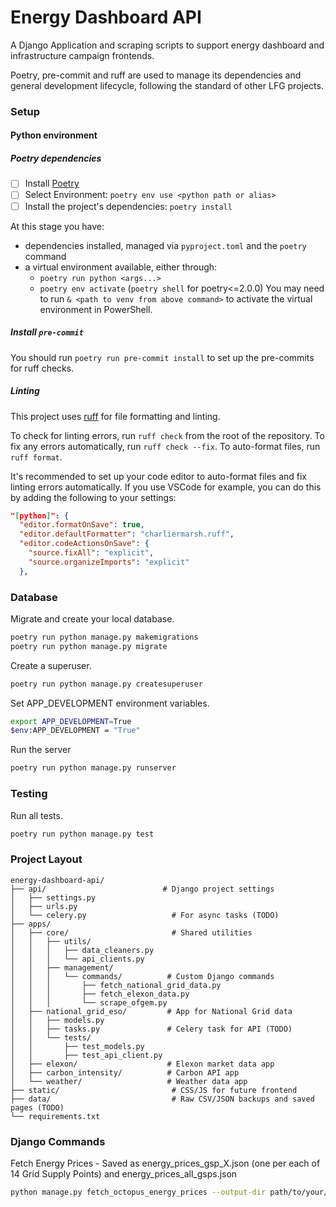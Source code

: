 # Energy Dashboard API

A Django Application and scraping scripts to support energy dashboard and infrastructure campaign frontends.

Poetry, pre-commit and ruff are used to manage its dependencies and general development lifecycle,
following the standard of other LFG projects.

### Setup

#### Python environment

##### Poetry dependencies

- [ ] Install [Poetry](https://python-poetry.org/docs/#installation)
- [ ] Select Environment: `poetry env use <python path or alias>`
- [ ] Install the project's dependencies: `poetry install`

At this stage you have:

- dependencies installed, managed via `pyproject.toml` and the `poetry` command
- a virtual environment available, either through:
  - `poetry run python <args...>`
  - `poetry env activate` (`poetry shell` for poetry<=2.0.0)
You may need to run `& <path to venv from above command>` to activate the virtual environment in PowerShell.
 
##### Install `pre-commit`

You should run `poetry run pre-commit install` to set up the pre-commits for ruff checks.

##### Linting

This project uses [ruff](https://docs.astral.sh/ruff/) for file formatting and linting.

To check for linting errors, run `ruff check` from the root of the repository. To fix any errors automatically, run `ruff check --fix`. To auto-format files, run `ruff format`.

It's recommended to set up your code editor to auto-format files and fix linting errors automatically. If you use VSCode for example, you can do this by adding the following to your settings:

```json
"[python]": {
  "editor.formatOnSave": true,
  "editor.defaultFormatter": "charliermarsh.ruff",
  "editor.codeActionsOnSave": {
    "source.fixAll": "explicit",
    "source.organizeImports": "explicit"
  },
```

### Database


Migrate and create your local database.

```sh
poetry run python manage.py makemigrations
poetry run python manage.py migrate
```


Create a superuser.

```sh
poetry run python manage.py createsuperuser
```

Set APP_DEVELOPMENT environment variables.

```sh
export APP_DEVELOPMENT=True
$env:APP_DEVELOPMENT = "True"
```

Run the server

```sh
poetry run python manage.py runserver
```

### Testing

Run all tests.

```sh
poetry run python manage.py test
```


### Project Layout

```plaintext
energy-dashboard-api/
├── api/                          # Django project settings
│   ├── settings.py
│   ├── urls.py
│   └── celery.py                   # For async tasks (TODO)
├── apps/
│   ├── core/                       # Shared utilities
│   │   ├── utils/
│   │   │   ├── data_cleaners.py
│   │   │   └── api_clients.py
│   │   ├── management/
│   │   │   └── commands/          # Custom Django commands
│   │   │       ├── fetch_national_grid_data.py
│   │   │       ├── fetch_elexon_data.py
│   │   │       └── scrape_ofgem.py
│   ├── national_grid_eso/         # App for National Grid data
│   │   ├── models.py
│   │   ├── tasks.py               # Celery task for API (TODO)
│   │   └── tests/
│   │       ├── test_models.py
│   │       ├── test_api_client.py
│   ├── elexon/                    # Elexon market data app
│   ├── carbon_intensity/          # Carbon API app
│   └── weather/                   # Weather data app
├── static/                         # CSS/JS for future frontend
├── data/                           # Raw CSV/JSON backups and saved pages (TODO)
└── requirements.txt
```


### Django Commands

Fetch Energy Prices - Saved as energy_prices_gsp_X.json (one per each of 14 Grid Supply Points) and energy_prices_all_gsps.json
```sh
python manage.py fetch_octopus_energy_prices --output-dir path/to/your/directory
```
